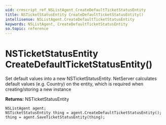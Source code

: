 ```yaml
---
uid: crmscript_ref_NSListAgent_CreateDefaultTicketStatusEntity
title: NSTicketStatusEntity CreateDefaultTicketStatusEntity()
intellisense: NSListAgent.CreateDefaultTicketStatusEntity
keywords: NSListAgent, CreateDefaultTicketStatusEntity
so.topic: reference
---
```


# NSTicketStatusEntity CreateDefaultTicketStatusEntity()

Set default values into a new NSTicketStatusEntity.
NetServer calculates default values (e.g. Country) on the entity, which is required when creating/storing a new instance

**Returns:** NSTicketStatusEntity

```crmscript
NSListAgent agent;
NSTicketStatusEntity thing = agent.CreateDefaultTicketStatusEntity();
thing = agent.SaveTicketStatusEntity(thing);
```

